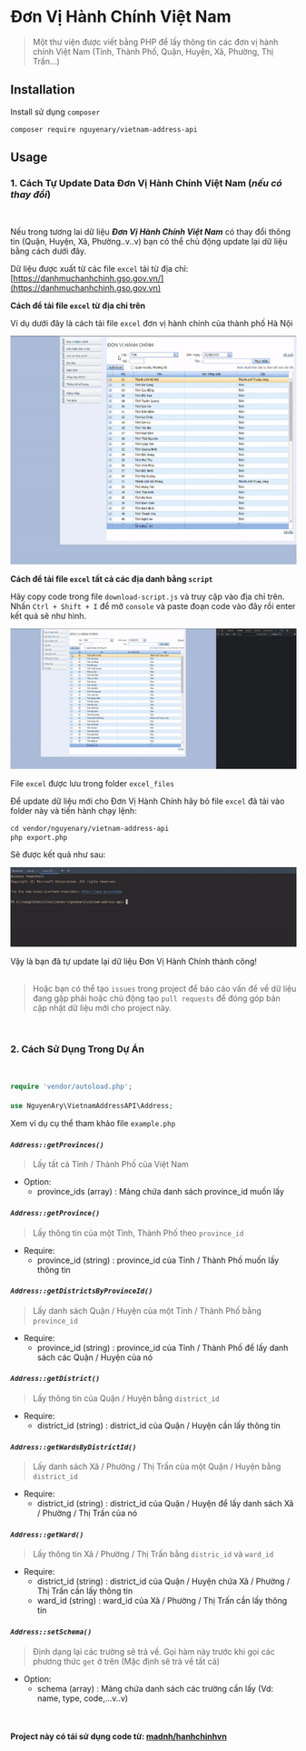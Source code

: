 # Đơn Vị Hành Chính Việt Nam
> Một thư viện được viết bằng PHP để lấy thông tin các đơn vị hành chính Việt Nam (Tỉnh, Thành Phố, Quận, Huyện, Xã, Phường, Thị Trấn...)
## Installation
Install sử dụng `composer`
```properties
composer require nguyenary/vietnam-address-api
```
## Usage

### **1. Cách Tự Update Data Đơn Vị Hành Chính Việt Nam (*nếu có thay đổi*)**
<br>

Nếu trong tương lai dữ liệu ***Đơn Vị Hành Chính Việt Nam*** có thay đổi thông tin (Quận, Huyện, Xã, Phường..v..v) bạn có thể chủ động update lại dữ liệu bằng cách dưới đây.

Dữ liệu được xuất từ các file `excel` tải từ địa chỉ: [https://danhmuchanhchinh.gso.gov.vn/](https://danhmuchanhchinh.gso.gov.vn)

**Cách để tải file `excel` từ địa chỉ trên**

Ví dụ dưới đây là cách tải file `excel` đơn vị hành chính của thành phố Hà Nội

![Cách tải file excel](screenshot/screenshot_2.gif)

**Cách để tải file `excel` tất cả các địa danh bằng `script`**

Hãy copy code trong file `download-script.js` và truy cập vào địa chỉ trên. Nhấn `Ctrl + Shift + I` để mở `console` và paste đoạn code vào đây rồi enter kết quả sẽ như hình.

![Cách tải file excel](screenshot/screenshot_1.gif)

File `excel` được lưu trong folder `excel_files`

Để update dữ liệu mới cho Đơn Vị Hành Chính hãy bỏ file `excel` đã tải vào folder này và tiến hành chạy lệnh:
```properties
cd vendor/nguyenary/vietnam-address-api
php export.php
```
Sẽ được kết quả như sau:

![Chạy lệnh php export.php](screenshot/screenshot_3.gif)

Vậy là bạn đã tự update lại dữ liệu Đơn Vị Hành Chính thành công!
<br><br>
>Hoặc bạn có thể tạo `issues` trong project để báo cáo vấn đề về dữ liệu đang gặp phải hoặc chủ động tạo `pull requests` để đóng góp bản cập nhật dữ liệu mới cho project này.

<br>

### **2. Cách Sử Dụng Trong Dự Án**
<br>

```php
require 'vendor/autoload.php';

use NguyenAry\VietnamAddressAPI\Address;
```

Xem ví dụ cụ thể tham khảo file `example.php`

#### ***`Address::getProvinces()`***
> Lấy tất cả Tỉnh / Thành Phố của Việt Nam
- Option: 
    - province_ids (array) : Mảng chứa danh sách province_id muốn lấy
#### ***`Address::getProvince()`***
> Lấy thông tin của một Tỉnh, Thành Phố theo `province_id`
- Require:
    - province_id (string) : province_id của Tỉnh / Thành Phố muốn lấy thông tin
#### ***`Address::getDistrictsByProvinceId()`***
> Lấy danh sách Quận / Huyện của một Tỉnh / Thành Phố bằng `province_id`
- Require:
    - province_id (string) : province_id của Tỉnh / Thành Phố để lấy danh sách các Quận / Huyện của nó
#### ***`Address::getDistrict()`***
> Lấy thông tin của Quận / Huyện bằng `district_id`
- Require:
    - district_id (string) : district_id của Quận / Huyện cần lấy thông tin
#### ***`Address::getWardsByDistrictId()`***
> Lấy danh sách Xã / Phường / Thị Trấn của một Quận / Huyện bằng `district_id`
- Require:
    - district_id (string) : district_id của Quận / Huyện để lấy danh sách Xã / Phường / Thị Trấn của nó
#### ***`Address::getWard()`***
> Lấy thông tin Xã / Phường / Thị Trấn bằng `distric_id` và `ward_id`
- Require:
    - district_id (string) : district_id của Quận / Huyện chứa Xã / Phường / Thị Trấn cần lấy thông tin
    - ward_id (string) : ward_id của Xã / Phường / Thị Trấn cần lấy thông tin
#### ***`Address::setSchema()`***
> Định dạng lại các trường sẽ trả về. Gọi hàm này trước khi gọi các phương thức `get` ở trên (Mặc định sẽ trả về tất cả)
- Option:
    - schema (array) : Mảng chứa danh sách các trường cần lấy (Vd: name, type, code,...v..v)
<br>

#### Project này có tái sử dụng code từ: [madnh/hanhchinhvn](https://github.com/madnh/hanhchinhvn)
